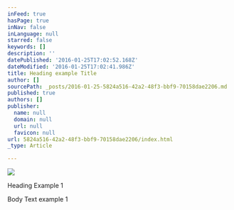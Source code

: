 ```yaml
---
inFeed: true
hasPage: true
inNav: false
inLanguage: null
starred: false
keywords: []
description: ''
datePublished: '2016-01-25T17:02:52.168Z'
dateModified: '2016-01-25T17:02:41.986Z'
title: Heading example Title
author: []
sourcePath: _posts/2016-01-25-5824a516-42a2-48f3-bbf9-70158dae2206.md
published: true
authors: []
publisher:
  name: null
  domain: null
  url: null
  favicon: null
url: 5824a516-42a2-48f3-bbf9-70158dae2206/index.html
_type: Article

---
```

![](https://the-grid-user-content.s3-us-west-2.amazonaws.com/d0e4a1c3-29a7-46c3-94a9-82aef52783e3.jpg)

Heading Example 1

Body Text example 1